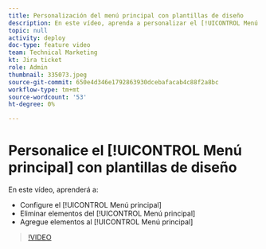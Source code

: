 ```yaml
---
title: Personalización del menú principal con plantillas de diseño
description: En este vídeo, aprenda a personalizar el [!UICONTROL Menú principal] con una plantilla de diseño.
topic: null
activity: deploy
doc-type: feature video
team: Technical Marketing
kt: Jira ticket
role: Admin
thumbnail: 335073.jpeg
source-git-commit: 650e4d346e1792863930dcebafacab4c88f2a8bc
workflow-type: tm+mt
source-wordcount: '53'
ht-degree: 0%

---
```


# Personalice el [!UICONTROL Menú principal] con plantillas de diseño

En este vídeo, aprenderá a:

* Configure el [!UICONTROL Menú principal]
* Eliminar elementos del [!UICONTROL Menú principal]
* Agregue elementos al [!UICONTROL Menú principal]


>[!VIDEO](https://video.tv.adobe.com/v/335073/?quality=12&learn=on)
